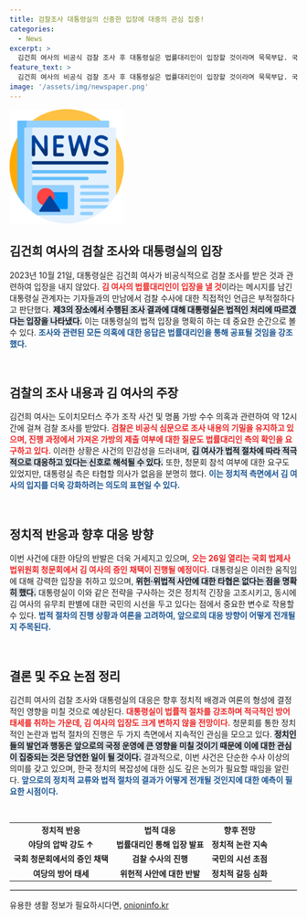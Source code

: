 ```yaml
---
title: 검찰조사 대통령실의 신중한 입장에 대중의 관심 집중!
categories:
  - News
excerpt: >
  김건희 여사의 비공식 검찰 조사 후 대통령실은 법률대리인이 입장할 것이라며 묵묵부답. 국회 청문회 참석 문제에 대해서도 입장을 밝혔다. 궁금증을 불러일으키는 이 사건의 진실은? 클릭해 확인하세요!
feature_text: >
  김건희 여사의 비공식 검찰 조사 후 대통령실은 법률대리인이 입장할 것이라며 묵묵부답. 국회 청문회 참석 문제에 대해서도 입장을 밝혔다. 궁금증을 불러일으키는 이 사건의 진실은? 클릭해 확인하세요!
image: '/assets/img/newspaper.png'
---
```


<p><img src="/assets/img/newspaper.png" alt="kimp 속보" /></p>

<h2 data-ke-size="size26">김건희 여사의 검찰 조사와 대통령실의 입장</h2>

<p data-ke-size="size16">2023년 10월 21일, 대통령실은 김건희 여사가 비공식적으로 검찰 조사를 받은 것과 관련하여 입장을 내지 않았다. <b><span style="color: #ee2323;">김 여사의 법률대리인이 입장을 낼 것</span></b>이라는 메시지를 남긴 대통령실 관계자는 기자들과의 만남에서 검찰 수사에 대한 직접적인 언급은 부적절하다고 판단했다. <b><span style="background-color: #21538527;">제3의 장소에서 수행된 조사 결과에 대해 대통령실은 법적인 처리에 따르겠다는 입장을 나타냈다.</span></b> 이는 대통령실의 법적 입장을 명확히 하는 데 중요한 순간으로 볼 수 있다. <b><span style="color: #1a5490;">조사와 관련된 모든 의혹에 대한 응답은 법률대리인을 통해 공표될 것임을 강조했다.</span></b></p>

<p data-ke-size="size16">&nbsp;</p>

<h2 data-ke-size="size26">검찰의 조사 내용과 김 여사의 주장</h2>

<p data-ke-size="size16">김건희 여사는 도이치모터스 주가 조작 사건 및 명품 가방 수수 의혹과 관련하여 약 12시간에 걸쳐 검찰 조사를 받았다. <b><span style="color: #ee2323;">검찰은 비공식 심문으로 조사 내용의 기밀을 유지하고 있으며, 진행 과정에서 가져온 가방의 제출 여부에 대한 질문도 법률대리인 측의 확인을 요구하고 있다.</span></b> 이러한 상황은 사건의 민감성을 드러내며, <b><span style="background-color: #21538527;">김 여사가 법적 절차에 따라 적극적으로 대응하고 있다는 신호로 해석될 수 있다.</span></b> 또한, 청문회 참석 여부에 대한 요구도 있었지만, 대통령실 측은 타협할 의사가 없음을 분명히 했다. <b><span style="color: #1a5490;">이는 정치적 측면에서 김 여사의 입지를 더욱 강화하려는 의도의 표현일 수 있다.</span></b></p>

<p data-ke-size="size16">&nbsp;</p>

<h2 data-ke-size="size26">정치적 반응과 향후 대응 방향</h2>

<p data-ke-size="size16">이번 사건에 대한 야당의 반발은 더욱 거세지고 있으며, <b><span style="color: #ee2323;">오는 26일 열리는 국회 법제사법위원회 청문회에서 김 여사의 증인 채택이 진행될 예정이다.</span></b> 대통령실은 이러한 움직임에 대해 강력한 입장을 취하고 있으며, <b><span style="background-color: #21538527;">위헌·위법적 사안에 대한 타협은 없다는 점을 명확히 했다.</span></b> 대통령실이 이와 같은 전략을 구사하는 것은 정치적 긴장을 고조시키고, 동시에 김 여사의 유무죄 판별에 대한 국민의 시선을 두고 있다는 점에서 중요한 변수로 작용할 수 있다. <b><span style="color: #1a5490;">법적 절차의 진행 상황과 여론을 고려하여, 앞으로의 대응 방향이 어떻게 전개될지 주목된다.</span></b></p>

<p data-ke-size="size16">&nbsp;</p>

<h2 data-ke-size="size26">결론 및 주요 논점 정리</h2>

<p data-ke-size="size16">김건희 여사의 검찰 조사와 대통령실의 대응은 향후 정치적 배경과 여론의 형성에 결정적인 영향을 미칠 것으로 예상된다. <b><span style="color: #ee2323;">대통령실이 법률적 절차를 강조하며 적극적인 방어 태세를 취하는 가운데, 김 여사의 입장도 크게 변하지 않을 전망이다.</span></b> 청문회를 통한 정치적인 논란과 법적 절차의 진행은 두 가지 측면에서 지속적인 관심을 모으고 있다. <b><span style="background-color: #21538527;">정치인들의 발언과 행동은 앞으로의 국정 운영에 큰 영향을 미칠 것이기 때문에 이에 대한 관심이 집중되는 것은 당연한 일이 될 것이다.</span></b> 결과적으로, 이번 사건은 단순한 수사 이상의 의미를 갖고 있으며, 한국 정치의 복잡성에 대한 심도 깊은 논의가 필요할 때임을 알린다. <b><span style="color: #1a5490;">앞으로의 정치적 교류와 법적 절차의 결과가 어떻게 전개될 것인지에 대한 예측이 필요한 시점이다.</span></b></p>

<p data-ke-size="size16">&nbsp;</p>

<table style="width: 100%; border-collapse: collapse;">
<tr>
<td style="text-align: center; height: 17px;"><b>정치적 반응</b></td>
<td style="text-align: center; height: 17px;"><b>법적 대응</b></td>
<td style="text-align: center; height: 17px;"><b>향후 전망</b></td>
</tr>
<tr>
<td style="text-align: center; height: 17px;"><b>야당의 압박 강도 ↑</b></td>
<td style="text-align: center; height: 17px;"><b>법률대리인 통해 입장 발표</b></td>
<td style="text-align: center; height: 17px;"><b>정치적 논란 지속</b></td>
</tr>
<tr>
<td style="text-align: center; height: 17px;"><b>국회 청문회에서의 증인 채택</b></td>
<td style="text-align: center; height: 17px;"><b>검찰 수사의 진행</b></td>
<td style="text-align: center; height: 17px;"><b>국민의 시선 초점</b></td>
</tr>
<tr>
<td style="text-align: center; height: 17px;"><b>여당의 방어 태세</b></td>
<td style="text-align: center; height: 17px;"><b>위헌적 사안에 대한 반발</b></td>
<td style="text-align: center; height: 17px;"><b>정치적 갈등 심화</b></td>
</tr>
</table>

<hr style="border: solid 1px #ddd;">
유용한 생활 정보가 필요하시다면, <a href="https://onioninfo.kr" rel="dofollow">onioninfo.kr</a>


